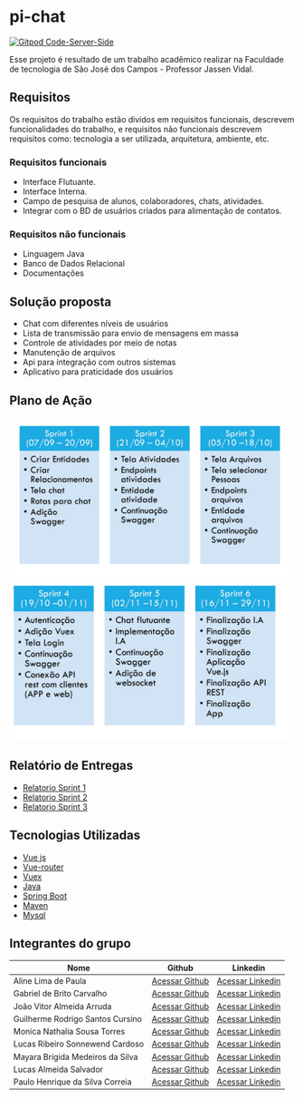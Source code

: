 # pi-chat
[![Gitpod Code-Server-Side](https://img.shields.io/badge/Gitpod-Ready--to--Code-blue?logo=gitpod)](https://gitpod.io/#https://github.com/LASalvador/pi-chat/tree/development/spring-boot-pi)

Esse projeto é resultado de um trabalho acadêmico realizar na Faculdade de tecnologia de São José dos Campos - Professor Jassen Vidal. 

## Requisitos 

Os requisitos do trabalho estão dividos em requisitos funcionais, descrevem funcionalidades do trabalho, e requisitos não funcionais descrevem requisitos como: tecnologia a ser utilizada, arquitetura, ambiente, etc. 

### Requisitos funcionais
* Interface Flutuante.
* Interface Interna.
* Campo de pesquisa de alunos, colaboradores, chats, atividades.
* Integrar com o BD de usuários criados para alimentação de contatos.

### Requisitos não funcionais
* Linguagem Java
* Banco de Dados Relacional
* Documentações

## Solução proposta
* Chat com diferentes níveis de usuários
* Lista de transmissão para envio de mensagens em massa
* Controle de atividades por meio de notas
* Manutenção de arquivos
* Api para integração com outros sistemas
* Aplicativo para praticidade dos usuários

## Plano de Ação

![Plano de ação parte 1](image/SprintCards_page-0001.jpg)
![Plano de ação parte 2](image/SprintCards_page-0002.jpg)

## Relatório de Entregas

- [Relatorio Sprint 1](https://github.com/LASalvador/pi-chat/blob/master/relatorios-sprint/sprint1.md#entrega-1-2009)
- [Relatorio Sprint 2](https://github.com/LASalvador/pi-chat/blob/master/relatorios-sprint/sprint2.md#entrega-2-0410)
- [Relatorio Sprint 3](https://github.com/LASalvador/pi-chat/blob/development/relatorios-sprint/sprint3.md#entrega-3-1810)


## Tecnologias Utilizadas
* [Vue js](https://vuejs.org/)
* [Vue-router](https://router.vuejs.org/)
* [Vuex](https://vuex.vuejs.org/)
* [Java](https://www.java.com/pt_BR/)
* [Spring Boot](https://spring.io/projects/spring-boot)
* [Maven](https://maven.apache.org/)
* [Mysql](https://www.mysql.com/)

## Integrantes do grupo 

Nome | Github | Linkedin
------------ | ------------- | -----------
Aline Lima de Paula| [Acessar Github](https://github.com/alineelima) | [Acessar Linkedin](https://www.linkedin.com/in/aline-lima-de-paula/)
Gabriel de Brito Carvalho | [Acessar Github](https://github.com/gamebielo) | [Acessar Linkedin](https://www.linkedin.com/in/gabriel-carvalho-b937a5160)
João Vitor Almeida Arruda | [Acessar Github](https://github.com/jeyarruda) | [Acessar Linkedin](https://www.linkedin.com/in/jo%C3%A3o-vitor-almeida-arruda-233612154/)
Guilherme Rodrigo Santos Cursino | [Acessar Github](https://github.com/grcursino) | [Acessar Linkedin](https://www.linkedin.com/in/guilherme-cursino-ba1476164/)
Monica Nathalia Sousa Torres | [Acessar Github](https://github.com/monica261) | [Acessar Linkedin](https://www.linkedin.com/in/m%C3%B4nica-torres-198875149)
Lucas Ribeiro Sonnewend Cardoso | [Acessar Github](https://github.com/lrsonnewend) | [Acessar Linkedin](https://www.linkedin.com/in/lucas-sonnewend-a87a66180/)
Mayara Brígida Medeiros da Silva | [Acessar Github](https://github.com/mayaramedeiros) | [Acessar Linkedin](https://www.linkedin.com/in/mayara-br%C3%ADgida-398733182/)
Lucas Almeida Salvador | [Acessar Github](https://github.com/lasalvador) | [Acessar Linkedin](https://www.linkedin.com/in/lassalvador/)
Paulo Henrique da Silva Correia | [Acessar Github](https://github.com/paulohenrique7010) | [Acessar Linkedin](https://www.linkedin.com/in/paulo-henrique-36355316b/)




